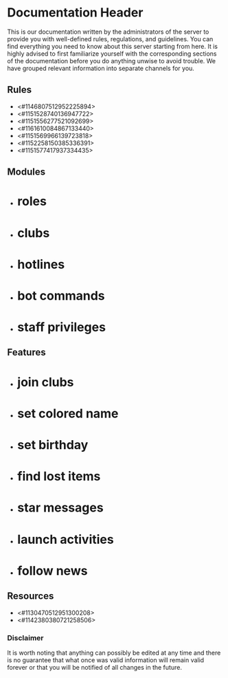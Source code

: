 # Documentation Header
This is our documentation written by the administrators of the server to provide you with well-defined rules, regulations, and guidelines. You can find everything you need to know about this server starting from here. It is highly advised to first familiarize yourself with the corresponding sections of the documentation before you do anything unwise to avoid trouble. We have grouped relevant information into separate channels for you.

## Rules

* <#1146807512952225894>
* <#1151528740136947722>
* <#1151556277521092699>
* <#1161610084867133440>
* <#1151569966139723818>
* <#1152258150385336391>
* <#1151577417937334435>

## Modules

* # roles
* # clubs
* # hotlines
* # bot commands
* # staff privileges

## Features

* # join clubs
* # set colored name
* # set birthday
* # find lost items
* # star messages
* # launch activities
* # follow news

## Resources

* <#1130470512951300208>
* <#1142380380721258506>

### Disclaimer
It is worth noting that anything can possibly be edited at any time and there is no guarantee that what once was valid information will remain valid forever or that you will be notified of all changes in the future.

